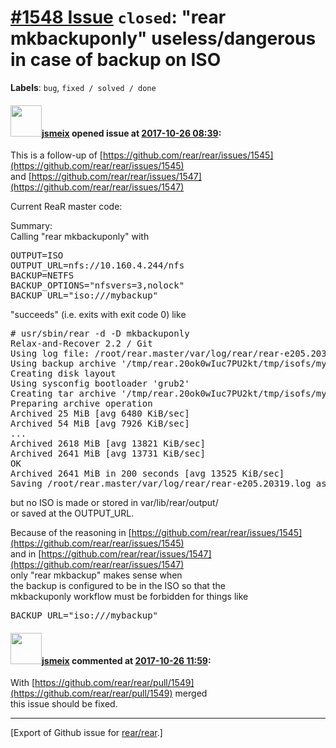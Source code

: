 [\#1548 Issue](https://github.com/rear/rear/issues/1548) `closed`: "rear mkbackuponly" useless/dangerous in case of backup on ISO
=================================================================================================================================

**Labels**: `bug`, `fixed / solved / done`

#### <img src="https://avatars.githubusercontent.com/u/1788608?u=925fc54e2ce01551392622446ece427f51e2f0ce&v=4" width="50">[jsmeix](https://github.com/jsmeix) opened issue at [2017-10-26 08:39](https://github.com/rear/rear/issues/1548):

This is a follow-up of
[https://github.com/rear/rear/issues/1545](https://github.com/rear/rear/issues/1545)  
and
[https://github.com/rear/rear/issues/1547](https://github.com/rear/rear/issues/1547)

Current ReaR master code:

Summary:  
Calling "rear mkbackuponly" with

<pre>
OUTPUT=ISO
OUTPUT_URL=nfs://10.160.4.244/nfs
BACKUP=NETFS
BACKUP_OPTIONS="nfsvers=3,nolock"
BACKUP_URL="iso:///mybackup"
</pre>

"succeeds" (i.e. exits with exit code 0) like

<pre>
# usr/sbin/rear -d -D mkbackuponly
Relax-and-Recover 2.2 / Git
Using log file: /root/rear.master/var/log/rear/rear-e205.20319.log
Using backup archive '/tmp/rear.20ok0wIuc7PU2kt/tmp/isofs/mybackup/backup.tar.gz'
Creating disk layout
Using sysconfig bootloader 'grub2'
Creating tar archive '/tmp/rear.20ok0wIuc7PU2kt/tmp/isofs/mybackup/backup.tar.gz'
Preparing archive operation
Archived 25 MiB [avg 6480 KiB/sec] 
Archived 54 MiB [avg 7926 KiB/sec] 
...
Archived 2618 MiB [avg 13821 KiB/sec] 
Archived 2641 MiB [avg 13731 KiB/sec] 
OK
Archived 2641 MiB in 200 seconds [avg 13525 KiB/sec]
Saving /root/rear.master/var/log/rear/rear-e205.20319.log as /root/rear.master/var/log/rear/rear-e205.log
</pre>

but no ISO is made or stored in var/lib/rear/output/  
or saved at the OUTPUT\_URL.

Because of the reasoning in
[https://github.com/rear/rear/issues/1545](https://github.com/rear/rear/issues/1545)  
and in
[https://github.com/rear/rear/issues/1547](https://github.com/rear/rear/issues/1547)  
only "rear mkbackup" makes sense when  
the backup is configured to be in the ISO so that the  
mkbackuponly workflow must be forbidden for things like

<pre>
BACKUP_URL="iso:///mybackup"
</pre>

#### <img src="https://avatars.githubusercontent.com/u/1788608?u=925fc54e2ce01551392622446ece427f51e2f0ce&v=4" width="50">[jsmeix](https://github.com/jsmeix) commented at [2017-10-26 11:59](https://github.com/rear/rear/issues/1548#issuecomment-339642994):

With
[https://github.com/rear/rear/pull/1549](https://github.com/rear/rear/pull/1549)
merged  
this issue should be fixed.

------------------------------------------------------------------------

\[Export of Github issue for
[rear/rear](https://github.com/rear/rear).\]
